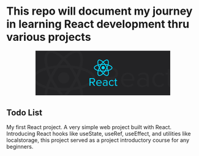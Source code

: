 # This repo will document my journey in learning React development thru various projects

<p align="center"><img src="./reactLogo.jpeg" width="70%" height="50%"><p>

## Todo List
My first React project. A very simple web project built with React. Introducing React hooks like useState, useRef, useEffect, and utilities like localstorage, this project served as a project introductory course for any beginners.
